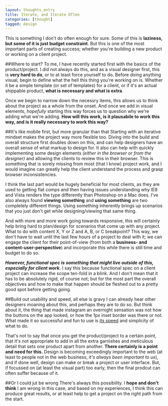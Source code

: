 ```yaml
---
layout: thoughts_entry
title: Iterate, and Iterate Often
categories: [thought]
tagged: design
---
```


This is something I don't do often enough for sure. Some of this is **laziness, but some of it is just budget constraint**. But this is one of the most important parts of creating success; whether you're building a new product or working on a client project.

##Where to start?
To me, I have recently started first with the basics of the product/project. I did not always do this, and as a visual designer first, this is **very hard to do**, or to at least force yourself to do. Before doing anything visual, begin to define what the hell this thing you're working on is. Whether it be a simple template (or set of templates) for a client, or if it's an actual shippable product, **what is necessary and what is extra**.

Once we begin to narrow down the necessry items, this allows us to think about the project as a whole from the onset. And once we add in visual elements, *hopefully* starting this way forces us to question why we're adding what we're adding. **How will this work, is it plausabile to work this way, and is it really necessary to work this way?**

##It's like mobile first, but more granular than that
Starting with an iterative mindset makes the project way more flexible too. Diving into the build and overall structure first doubles down on this, and can help designers have an overall sense of what markup to design for. It also can help with quickly implementing some design elements _(either in the browser or from the designer)_ and allowing the clients to review this in their browser. This is something that is sorely missing from most (that I know) project work, and I would imagine can greatly help the client understand the process and grasp browser inconsistencies.

I think the last part would be hugely beneficial for most clients, as they are used to getting flat comps and then having issues understanding why IE8 and Vista renders the type differently than Photoshop on a Mac does. I've also always found **viewing something** and **using something** are two completely different things. Using something inherently brings up scenarios that you just don't get while designing/viewing that same thing.

And with more and more work going towards responsive, this will certainly help bring hard to plan/design for scenarios that come up with any project. What to do with content X, Y or Z and A, B, or C breakpoint? This way, we don't have to wait until the last few hours of a project to deal with it; we can engage the client for their point-of-view (from both a **business- and content-user-perspective**) and incorporate this while there is still time and budget to do so.

_**However, functional spec is something that might live outside of this, especially for client work.**_ I say this because functional spec on a client project can increase the scope ten-fold in a blink. And I don't mean that it has to be absolutely rigid, of course not; but for the most part the overall objectives and how to make that happen should be fleshed out to a pretty good spot before getting going.

##Build out usability and speed, all else is gravy
I can already hear other designers moaning about this, and perhaps they are to do so. But think about it, the thing that made instagram an overnight sensation was not how the buttons on the app looked, or how the 1px inset border was there or not. What made it so successful and fun to use is [its speed](http://www.popphoto.com/gear/2012/05/how-does-instagram-upload-files-so-damn-fast) and simplicity of what to do.

That's not to say that once you get the product/project to a certain point, that it's not appropriate to add in all the extra garnishes and meticulous detail that sets one product apart from another. **There certainly is a point and need for this.** Design is becoming exceedingly important to the web (at least to people not in the web business, _it's always been important to us_), and if done well, design can make or break a project or user interface. But, if focussed on (at least the visual part) too early, then the final prodcut can often suffer because of it.

##Or I could jut be wrong
There's always this possibility. I **hope and don't think** I am wrong in this case, and based on my experiences, I think this can produce great results, or at least help to get a project on the right path from the start.